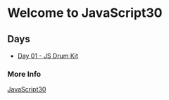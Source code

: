 # Welcome to JavaScript30

## Days

* [Day 01 - JS Drum Kit](./01-JS-Drum-Kit/day01.html)

### More Info

[JavaScript30](https://javascript30.com)
